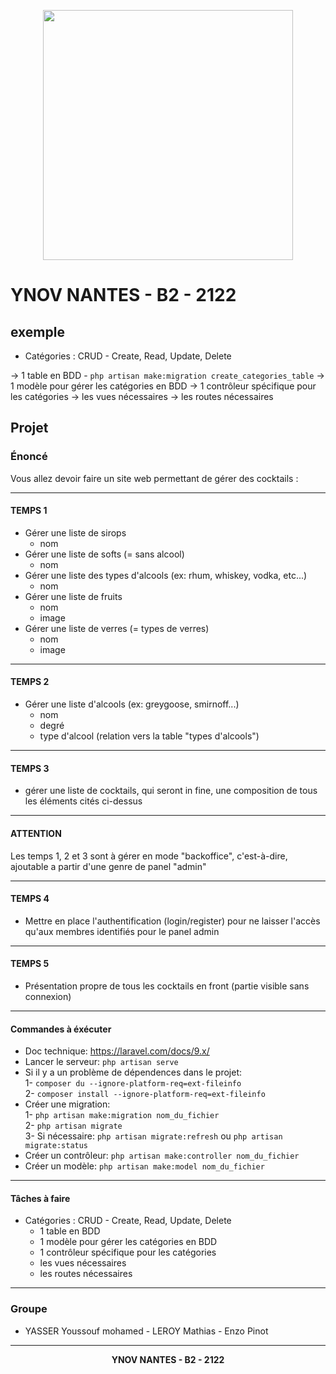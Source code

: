 <p align="center"><a href="https://laravel.com" target="_blank"><img src="https://raw.githubusercontent.com/laravel/art/master/logo-lockup/5%20SVG/2%20CMYK/1%20Full%20Color/laravel-logolockup-cmyk-red.svg" width="400"></a></p>

# YNOV NANTES - B2 - 2122

## exemple
- Catégories : CRUD - Create, Read, Update, Delete

-> 1 table en BDD - ```php artisan make:migration create_categories_table```
-> 1 modèle pour gérer les catégories en BDD
-> 1 contrôleur spécifique pour les catégories
-> les vues nécessaires
-> les routes nécessaires

## Projet

### Énoncé

Vous allez devoir faire un site web permettant de gérer des cocktails : 

---
#### TEMPS 1
- Gérer une liste de sirops
    - nom
- Gérer une liste de softs (= sans alcool)
    - nom
- Gérer une liste des types d'alcools (ex: rhum, whiskey, vodka, etc...)
    - nom
- Gérer une liste de fruits
    - nom
    - image
- Gérer une liste de verres (= types de verres)
    - nom
    - image

---
#### TEMPS 2
- Gérer une liste d'alcools (ex: greygoose, smirnoff...)
    - nom
    - degré
    - type d'alcool (relation vers la table "types d'alcools")

---
#### TEMPS 3
- gérer une liste de cocktails, qui seront in fine, une composition de tous les éléments cités ci-dessus

---
#### ATTENTION 
Les temps 1, 2 et 3 sont à gérer en mode "backoffice", c'est-à-dire, ajoutable a partir d'une genre de panel "admin"

---
#### TEMPS 4
- Mettre en place l'authentification (login/register) pour ne laisser l'accès qu'aux membres identifiés pour le panel admin

---
#### TEMPS 5
- Présentation propre de tous les cocktails en front (partie visible sans connexion)

---
#### Commandes à éxécuter
- Doc technique: https://laravel.com/docs/9.x/
- Lancer le serveur: `php artisan serve`
- Si il y a un problème de dépendences dans le projet:</br>
    1- `composer du --ignore-platform-req=ext-fileinfo`</br>
    2- `composer install --ignore-platform-req=ext-fileinfo`
- Créer une migration: </br>
    1- `php artisan make:migration nom_du_fichier`</br>
    2- `php artisan migrate`</br>
    3- Si nécessaire: `php artisan migrate:refresh` ou `php artisan migrate:status`
- Créer un contrôleur: `php artisan make:controller nom_du_fichier`
- Créer un modèle: `php artisan make:model nom_du_fichier`

---
#### Tâches à faire
- Catégories : CRUD - Create, Read, Update, Delete
    - 1 table en BDD
    - 1 modèle pour gérer les catégories en BDD
    - 1 contrôleur spécifique pour les catégories
    - les vues nécessaires
    - les routes nécessaires

---
### Groupe
- YASSER Youssouf mohamed - LEROY Mathias - Enzo Pinot

---
<p align="center">
    <strong> YNOV NANTES - B2 - 2122</strong>
</p>
